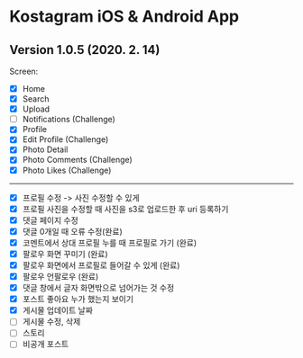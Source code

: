 # Kostagram iOS & Android App

## Version 1.0.5 (2020. 2. 14)

Screen:

- [x] Home
- [x] Search
- [x] Upload
- [ ] Notifications (Challenge)
- [x] Profile
- [x] Edit Profile (Challenge)
- [x] Photo Detail
- [x] Photo Comments (Challenge)
- [x] Photo Likes (Challenge)

---

- [x] 프로필 수정 -> 사진 수정할 수 있게
- [x] 프로필 사진을 수정할 때 사진을 s3로 업로드한 후 uri 등록하기
- [x] 댓글 페이지 수정
- [x] 댓글 0개일 때 오류 수정(완료)
- [x] 코멘트에서 상대 프로필 누를 때 프로필로 가기 (완료)
- [x] 팔로우 화면 꾸미기 (완료)
- [x] 팔로우 화면에서 프로필로 들어갈 수 있게 (완료)
- [x] 팔로우 언팔로우 (완료)
- [x] 댓글 창에서 글자 화면밖으로 넘어가는 것 수정
- [x] 포스트 좋아요 누가 했는지 보이기
- [x] 게시물 업데이트 날짜
- [ ] 게시물 수정, 삭제
- [ ] 스토리
- [ ] 비공개 포스트

